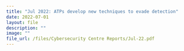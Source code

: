 ```yaml
---
title: "Jul 2022: ATPs develop new techniques to evade detection"
date: 2022-07-01
layout: file
description: ""
image: ""
file_url: /files/Cybersecurity Centre Reports/Jul-22.pdf
---
```

